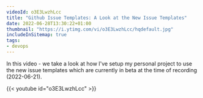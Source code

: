 ```yaml
---
videoId: o3E3LwzhLcc
title: "Github Issue Templates: A Look at the New Issue Templates"
date: 2022-06-28T13:30:22+01:00
thumbnail: "https://i.ytimg.com/vi/o3E3LwzhLcc/hqdefault.jpg"
includeInSitemap: true
tags:
- devops
---
```


In this video - we take a look at how I've setup my personal project to use the new issue templates which are currently in beta at the time of recording (2022-06-21).

<!--more-->

{{< youtube id="o3E3LwzhLcc" >}}
